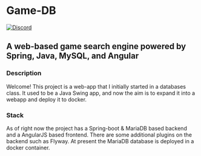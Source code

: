 # Game-DB
[![Discord](https://img.shields.io/discord/900430987987681330?label=Discord&logo=discord)](https://discord.gg/jx3JQZDwR8)
## **A web-based game search engine powered by Spring, Java, MySQL, and Angular**

### Description
Welcome! This project is a web-app that I initially started in a databases class. 
It used to be a Java Swing app, and now the aim is to expand it into a webapp and deploy it to docker.

### Stack
As of right now the project has a Spring-boot & MariaDB based backend and a AngularJS based frontend. There are some
additional plugins on the backend such as Flyway. At present the MariaDB database is deployed in a docker
container.
